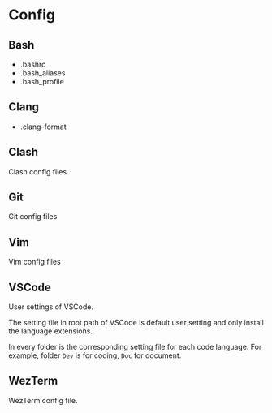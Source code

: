 # Config

## Bash

- .bashrc
- .bash_aliases
- .bash_profile

## Clang

- .clang-format

## Clash

Clash config files.

## Git

Git config files

## Vim

Vim config files

## VSCode
User settings of VSCode.

The setting file in root path of VSCode is default user setting and only install the language extensions.

In every folder is the corresponding setting file for each code language. For example, folder `Dev` is for coding, `Doc` for document.

## WezTerm

WezTerm config file.
